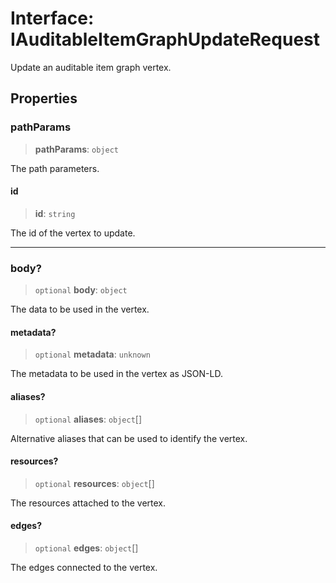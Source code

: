 # Interface: IAuditableItemGraphUpdateRequest

Update an auditable item graph vertex.

## Properties

### pathParams

> **pathParams**: `object`

The path parameters.

#### id

> **id**: `string`

The id of the vertex to update.

***

### body?

> `optional` **body**: `object`

The data to be used in the vertex.

#### metadata?

> `optional` **metadata**: `unknown`

The metadata to be used in the vertex as JSON-LD.

#### aliases?

> `optional` **aliases**: `object`[]

Alternative aliases that can be used to identify the vertex.

#### resources?

> `optional` **resources**: `object`[]

The resources attached to the vertex.

#### edges?

> `optional` **edges**: `object`[]

The edges connected to the vertex.
